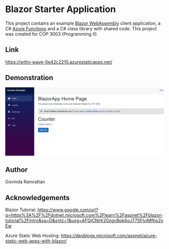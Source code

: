 # Blazor Starter Application

This project contains an example [Blazor WebAssembly](https://docs.microsoft.com/aspnet/core/blazor/?view=aspnetcore-3.1#blazor-webassembly) client application, a C# [Azure Functions](https://docs.microsoft.com/azure/azure-functions/functions-overview) and a C# class library with shared code. This project was created for COP 3003 (Programming II).

## Link
https://witty-wave-0e42c2210.azurestaticapps.net/

## Demonstration
![screenshot](https://github.com/GovindaJR/BlazorApp/blob/main/Screenshot.PNG) 

## Author
Govinda Ramrattan

## Acknowledgements
Blazor Tutorial: https://www.google.com/url?q=https%3A%2F%2Fdotnet.microsoft.com%2Flearn%2Faspnet%2Fblazor-tutorial%2Fintro&sa=D&sntz=1&usg=AFQjCNHr20zgcBpk4oJ77SFlviMfhp2yEw


Azure Static Web Hosting: https://devblogs.microsoft.com/aspnet/azure-static-web-apps-with-blazor/

